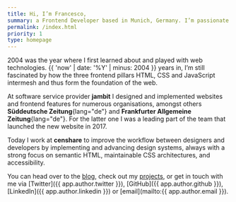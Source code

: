 ```yaml
---
title: Hi, I’m Francesco,
summary: a Frontend Developer based in Munich, Germany. I’m passionate about the web and its technologies, but what I love most is to build experiences for people on the web that are responsive, fast, and accessible.
permalink: /index.html
priority: 1
type: homepage
---
```


2004 was the year where I first learned about and played with web technologies. {{ 'now' | date: '%Y' | minus: 2004 }} years in, I’m still fascinated by how the three frontend pillars HTML, CSS and JavaScript intermesh and thus form the foundation of the web.

At software service provider **jambit** I designed and implemented websites and frontend features for numerous organisations, amongst others **Süddeutsche Zeitung**{lang="de"} and **Frankfurter Allgemeine Zeitung**{lang="de"}. For the latter one I was a leading part of the team that launched the new website in 2017.

Today I work at **censhare** to improve the workflow between designers and developers by implementing and advancing design systems, always with a strong focus on semantic HTML, maintainable CSS architectures, and accessibility.

You can head over to the [blog](/blog/), check out my [projects](/projects/), or get in touch with me via [Twitter]({{ app.author.twitter }}), [GitHub]({{ app.author.github }}), [LinkedIn]({{ app.author.linkedin }}) or [email](mailto:{{ app.author.email }}).
